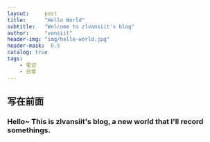 ```yaml
---
layout:     post
title:      "Hello World"
subtitle:   "Welcome to zlvansiit's blog"
author:     "vansiit"
header-img: "img/hello-world.jpg"
header-mask:  0.5
catalog: true
tags:
    - 笔记
    - 日常
---
```


## 写在前面

### Hello~ This is zlvansiit's blog, a new world that I'll record somethings.
